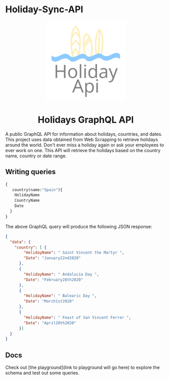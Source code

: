 # Holiday-Sync-API

<p align="center">
  <img src="./apiLogo/apiLogo.png" width="250">
</p>

<h1 align="center">Holidays GraphQL API</h1>


A public GraphQL API for information about holidays, countries, and dates. This project uses data obtained from Web Scrapping to retrieve holidays around the world. Don't ever miss a holiday again or ask your employees to ever work on one. This API will retrieve the holidays based on the country name, country or date range. 

## Writing queries

```graphql
{
   country(name:"Spain"){
    HolidayName
    CountryName
    Date
  }
}
```

The above GraphQL query will produce the following JSON response:

```json
{
  "data": {
    "country": [ {
        "HolidayName": " Saint Vincent the Martyr ",
        "Date": "January22nd2020"
      },
      {
        "HolidayName": " Andalucía Day ",
        "Date": "February28th2020"
      },
      {
        "HolidayName": " Balearic Day ",
        "Date": "March1st2020"
      },
      {
        "HolidayName": " Feast of San Vincent Ferrer ",
        "Date": "April20th2020"
      }]
  }
}
```

## Docs

Check out [the playground](link to playground will go here) to explore the schema and test out some queries.
